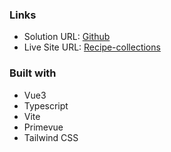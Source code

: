 ### Links

- Solution URL: [Github](https://github.com/atikahnaz/recipe-collections)
- Live Site URL: [Recipe-collections](https://atikahnaz.github.io/recipe-collections/)

### Built with

- Vue3
- Typescript
- Vite
- Primevue
- Tailwind CSS
